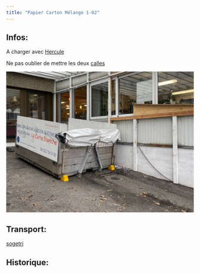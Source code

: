 ```yaml
---
title: "Papier Carton Mélange 1-02"
---
```


## Infos:
A charger avec [Hercule](/notes/equipements/vehicules/Hercule.md)

Ne pas oublier de mettre les deux [calles](/notes/equipements/consommables/C_CalleVehicule.md)

![PapierCarton](/notes/pieces_jointes/images/i_gestonDechets/i_papierCarton/I_PapierCarton1.jpg)

## Transport:
[sogetri](/notes/utilisateurs/fournisseurs/sogetri.md)

## Historique: